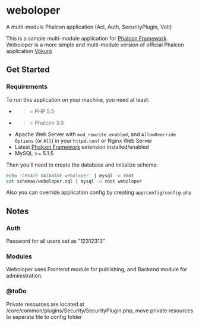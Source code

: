 # weboloper
A multi-module Phalcon application  (Acl, Auth, SecurityPlugin, Volt)

This is a sample multi-module application for [Phalcon Framework](https://github.com/phalcon/cphalcon). Weboloper is a more simple and multi-module version of official Phalcon application [Vökuró](https://github.com/phalcon/vokuro)


## Get Started

### Requirements

To run this application on your machine, you need at least:

* >= PHP 5.5
* >= Phalcon 3.0
* Apache Web Server with `mod_rewrite enabled`, and `AllowOverride Options` (or `All`) in your `httpd.conf` or Nginx Web Server
* Latest [Phalcon Framework](https://github.com/phalcon/cphalcon) extension installed/enabled
* MySQL >= 5.1.5

Then you'll need to create the database and initialize schema:

```bash
echo 'CREATE DATABASE weboloper' | mysql -u root
cat schemas/weboloper.sql | mysql -u root weboloper 
```

Also you can override application config by creating `app/config/config.php` 


## Notes
### Auth
Password for all users set as "12312313"

### Modules
Weboloper uses Frontend module for publishing, and Backend module for administration.

### @toDo
Private resources are located at /core/common/plugins/Security/SecurityPlugin.php, move private resources to seperate file to config folder